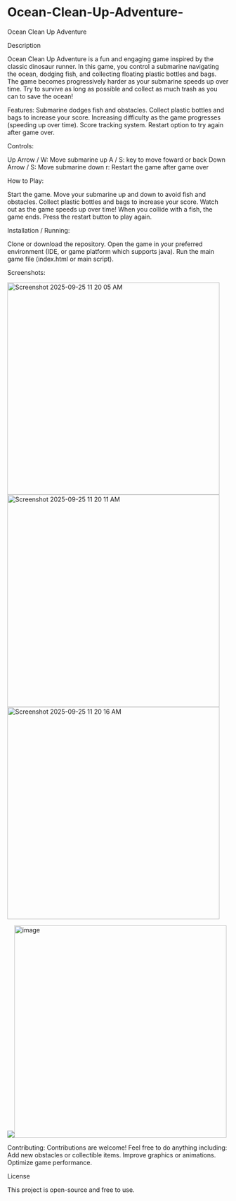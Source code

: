 # Ocean-Clean-Up-Adventure-
Ocean Clean Up Adventure


Description

Ocean Clean Up Adventure is a fun and engaging game inspired by the classic dinosaur runner. In this game, you control a submarine navigating the ocean, dodging fish, and collecting floating plastic bottles and bags. The game becomes progressively harder as your submarine speeds up over time. Try to survive as long as possible and collect as much trash as you can to save the ocean!

Features:
Submarine dodges fish and obstacles.
Collect plastic bottles and bags to increase your score.
Increasing difficulty as the game progresses (speeding up over time).
Score tracking system.
Restart option to try again after game over.

Controls:

Up Arrow / W: Move submarine up
A / S: key to move foward or back
Down Arrow / S: Move submarine down
r: Restart the game after game over

How to Play:

Start the game.
Move your submarine up and down to avoid fish and obstacles.
Collect plastic bottles and bags to increase your score.
Watch out as the game speeds up over time!
When you collide with a fish, the game ends.
Press the restart button to play again.

Installation / Running:

Clone or download the repository.
Open the game in your preferred environment (IDE, or game platform which supports java).
Run the main game file (index.html or main script).

Screenshots:


<img width="483" height="483" alt="Screenshot 2025-09-25 11 20 05 AM" src="https://github.com/user-attachments/assets/f3cac8e2-33dc-4f32-99c8-df6f49a6196c" />

<img width="483" height="483" alt="Screenshot 2025-09-25 11 20 11 AM" src="https://github.com/user-attachments/assets/a071a364-2e13-4475-a989-e2e857112d81" />

<img width="483" height="483" alt="Screenshot 2025-09-25 11 20 16 AM" src="https://github.com/user-attachments/assets/9829e04e-e233-4e14-8424-1c6982fcd7d8" />

<img src="file:///home/chronos/u-ade72a646ecab56e16d909825c8135f40b943abb/MyFiles/Downloads/Screenshot%202025-09-25%2011.21.45%20AM.png"/><img width="483" height="483" alt="image" src="https://github.com/user-attachments/assets/6ccb48e9-1520-4f9f-a9be-f09452455f61" />


Contributing:
Contributions are welcome! Feel free to do anything including:
Add new obstacles or collectible items.
Improve graphics or animations.
Optimize game performance.

License

This project is open-source and free to use.
